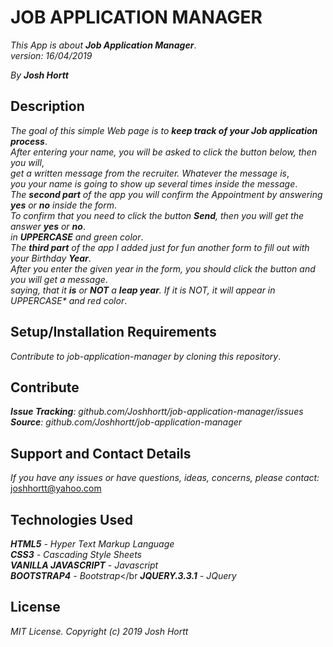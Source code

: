 # JOB APPLICATION MANAGER

_This App is about **Job Application Manager**_.<br/>
_version: 16/04/2019_<br/>

_By **Josh Hortt**_

## Description

_The goal of this simple Web page is to **keep track of your Job application process**_.<br/>
_After entering your name, you will be asked to click the button below, then you will_,<br/>
_get a written message from the recruiter. Whatever the message is_,<br/>
_you your name is going to show up several times inside the message_.<br/>
_The **second part** of the app you will confirm the Appointment by answering **yes** or **no** inside the form_.<br/>
_To confirm that you need to click the button **Send**, then you will get the answer **yes** or **no**_.<br/>
_in **UPPERCASE** and green color_.<br/>
_The **third part** of the app I added just for fun another form to fill out with your Birthday **Year**_.<br/>
_After you enter the given year in the form, you should click the button and you will get a message_.<br/>
_saying, that it **is** or **NOT** a **leap year**. If it is NOT, it will appear in *UPPERCASE** and red color_.

## Setup/Installation Requirements

_Contribute to job-application-manager by cloning this repository_.

## Contribute

_**Issue Tracking**: github.com/Joshhortt/job-application-manager/issues_<br/>
_**Source**: github.com/Joshhortt/job-application-manager_

## Support and Contact Details

_If you have any issues or have questions, ideas, concerns, please contact:_ joshhortt@yahoo.com

## Technologies Used

_**HTML5** - Hyper Text Markup Language_<br/>
_**CSS3** - Cascading Style Sheets_<br/>
_**VANILLA JAVASCRIPT** - Javascript_</br>
_**BOOTSTRAP4** - Bootstrap_</br
_**JQUERY.3.3.1** - JQuery_

## License

*MIT License. Copyright (c) 2019 Josh Hortt*
